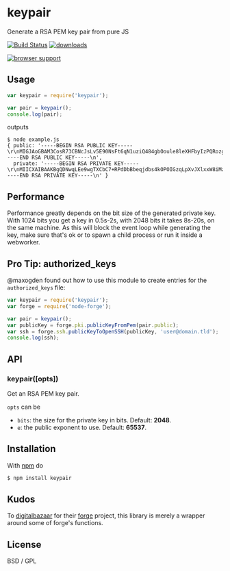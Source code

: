 # keypair

Generate a RSA PEM key pair from pure JS

[![Build Status](https://travis-ci.org/juliangruber/keypair.svg?branch=master)](https://travis-ci.org/juliangruber/keypair)
[![downloads](https://img.shields.io/npm/dm/keypair.svg)](https://www.npmjs.org/package/keypair)

[![browser support](https://ci.testling.com/juliangruber/keypair.png)](https://ci.testling.com/juliangruber/keypair)

## Usage

```js
var keypair = require('keypair');

var pair = keypair();
console.log(pair);
```

outputs

```
$ node example.js
{ public: '-----BEGIN RSA PUBLIC KEY-----\r\nMIGJAoGBAM3CosR73CBNcJsLv5E90NsFt6qN1uziQ484gbOoule8leXHFbyIzPQRozgEpSpi\r\nwhr6d2/c0CfZHEJ3m5tV0klxfjfM7oqjRMURnH/rmBjcETQ7qzIISZQ/iptJ3p7Gi78X5ZMh\r\nLNtDkUFU9WaGdiEb+SnC39wjErmJSfmGb7i1AgMBAAE=\r\n-----END RSA PUBLIC KEY-----\n',
  private: '-----BEGIN RSA PRIVATE KEY-----\r\nMIICXAIBAAKBgQDNwqLEe9wgTXCbC7+RPdDbBbeqjdbs4kOPOIGzqLpXvJXlxxW8iMz0EaM4\r\nBKUqYsIa+ndv3NAn2RxCd5ubVdJJcX43zO6Ko0TFEZx/65gY3BE0O6syCEmUP4qbSd6exou/\r\nF+WTISzbQ5FBVPVmhnYhG/kpwt/cIxK5iUn5hm+4tQIDAQABAoGBAI+8xiPoOrA+KMnG/T4j\r\nJsG6TsHQcDHvJi7o1IKC/hnIXha0atTX5AUkRRce95qSfvKFweXdJXSQ0JMGJyfuXgU6dI0T\r\ncseFRfewXAa/ssxAC+iUVR6KUMh1PE2wXLitfeI6JLvVtrBYswm2I7CtY0q8n5AGimHWVXJP\r\nLfGV7m0BAkEA+fqFt2LXbLtyg6wZyxMA/cnmt5Nt3U2dAu77MzFJvibANUNHE4HPLZxjGNXN\r\n+a6m0K6TD4kDdh5HfUYLWWRBYQJBANK3carmulBwqzcDBjsJ0YrIONBpCAsXxk8idXb8jL9a\r\nNIg15Wumm2enqqObahDHB5jnGOLmbasizvSVqypfM9UCQCQl8xIqy+YgURXzXCN+kwUgHinr\r\nutZms87Jyi+D8Br8NY0+Nlf+zHvXAomD2W5CsEK7C+8SLBr3k/TsnRWHJuECQHFE9RA2OP8W\r\noaLPuGCyFXaxzICThSRZYluVnWkZtxsBhW2W8z1b8PvWUE7kMy7TnkzeJS2LSnaNHoyxi7Ia\r\nPQUCQCwWU4U+v4lD7uYBw00Ga/xt+7+UqFPlPVdz1yyr4q24Zxaw0LgmuEvgU5dycq8N7Jxj\r\nTubX0MIRR+G9fmDBBl8=\r\n-----END RSA PRIVATE KEY-----\n' }
```

## Performance

Performance greatly depends on the bit size of the generated private key. With 1024 bits you get a key in 0.5s-2s, with 2048 bits it takes 8s-20s, on the same machine. As this will block the event loop while generating the key,
make sure that's ok or to spawn a child process or run it inside a webworker.

## Pro Tip: authorized_keys

@maxogden found out how to use this module to create entries for the `authorized_keys` file:

```js
var keypair = require('keypair');
var forge = require('node-forge');

var pair = keypair();
var publicKey = forge.pki.publicKeyFromPem(pair.public);
var ssh = forge.ssh.publicKeyToOpenSSH(publicKey, 'user@domain.tld');
console.log(ssh);
```

## API

### keypair([opts])

Get an RSA PEM key pair.

`opts` can be

* `bits`: the size for the private key in bits. Default: **2048**.
* `e`: the public exponent to use. Default: **65537**.

## Installation

With [npm](http://npmjs.org) do

```bash
$ npm install keypair
```

## Kudos

To [digitalbazaar](https://github.com/digitalbazaar) for their
[forge](https://github.com/digitalbazaar/forge) project, this library is merely a
wrapper around some of forge's functions.

## License

BSD / GPL
